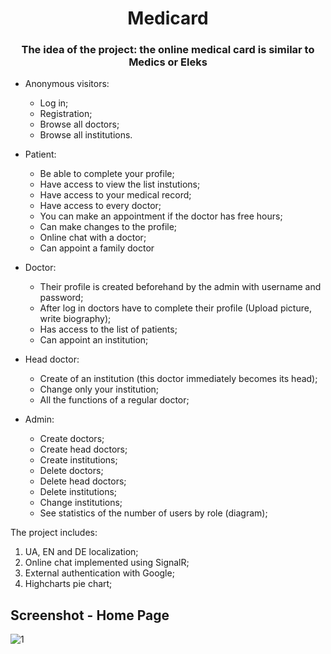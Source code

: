 <div align="center">  

# Medicard

### The idea of the project: the online medical card is similar to Medics or Eleks

</div>  

* Anonymous visitors:
    * Log in;
    * Registration;
    * Browse all doctors;
    * Browse all institutions.
    
* Patient:
    * Be able to complete your profile;
    * Have access to view the list instutions;
    * Have access to your medical record;
    * Have access to every doctor;
    * You can make an appointment if the doctor has free hours;
    * Can make changes to the profile;
    * Online chat with a doctor;
    * Can appoint a family doctor
    
* Doctor:
    * Their profile is created beforehand by the admin with username and password;
    * After log in doctors have to complete their profile (Upload picture, write biography);
    * Has access to the list of patients;
    * Can appoint an institution;
  
* Head doctor:
    * Сreate of an institution (this doctor immediately becomes its head);
    * Сhange only your institution;
    * All the functions of a regular doctor;
    
* Admin:
    * Create doctors;
    * Create head doctors;
    * Create institutions;
    * Delete doctors;
    * Delete head doctors;
    * Delete institutions;
    * Change institutions;
    * See statistics of the number of users by role (diagram);

The project includes:

1) UA, EN and DE localization;
2) Online chat implemented using SignalR;
3) External authentication with Google;
4) Highcharts pie chart;

## Screenshot - Home Page

![1](https://user-images.githubusercontent.com/73823120/213707258-81c32433-de6e-46e8-abd0-889337a01299.png)
